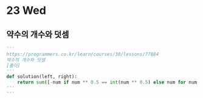 # 23 Wed

## 약수의 개수와 덧셈

```python
'''
https://programmers.co.kr/learn/courses/30/lessons/77884
약수의 개수와 덧셈
[풀이]
'''
def solution(left, right):
    return sum([-num if num ** 0.5 == int(num ** 0.5) else num for num in range(left, right+1)])
'''
'''
```

